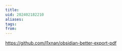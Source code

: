 ```yaml
---
title: 
uid: 202402182210
aliases: 
tags: 
from:
---
```

https://github.com/l1xnan/obsidian-better-export-pdf